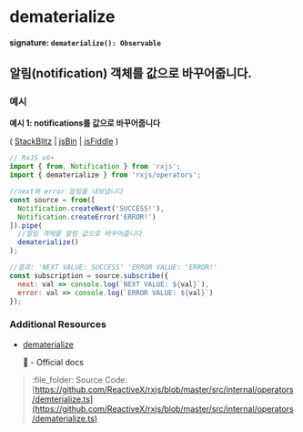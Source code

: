 # dematerialize

#### signature: `dematerialize(): Observable`

## 알림(notification) 객체를 값으로 바꾸어줍니다.

### 예시

**예시 1: notifications를 값으로 바꾸어줍니다**

\( [StackBlitz](https://stackblitz.com/edit/typescript-bxdwbg?file=index.ts&devtoolsheight=100) \| [jsBin](http://jsbin.com/vafedocibi/1/edit?js,console) \| [jsFiddle](https://jsfiddle.net/btroncone/jw08mouy/) \)

```javascript
// RxJS v6+
import { from, Notification } from 'rxjs';
import { dematerialize } from 'rxjs/operators';

//next와 error 알림을 내보냅니다
const source = from([
  Notification.createNext('SUCCESS!'),
  Notification.createError('ERROR!')
]).pipe(
  //알림 객체를 알림 값으로 바꾸어줍니다
  dematerialize()
);

//결과: 'NEXT VALUE: SUCCESS' 'ERROR VALUE: 'ERROR!'
const subscription = source.subscribe({
  next: val => console.log(`NEXT VALUE: ${val}`),
  error: val => console.log(`ERROR VALUE: ${val}`)
});
```

### Additional Resources

* [dematerialize](https://rxjs.dev/api/operators/dematerialize)

  :newspaper: - Official docs

> :file\_folder: Source Code: [https://github.com/ReactiveX/rxjs/blob/master/src/internal/operators/demterialize.ts](https://github.com/ReactiveX/rxjs/blob/master/src/internal/operators/dematerialize.ts)

